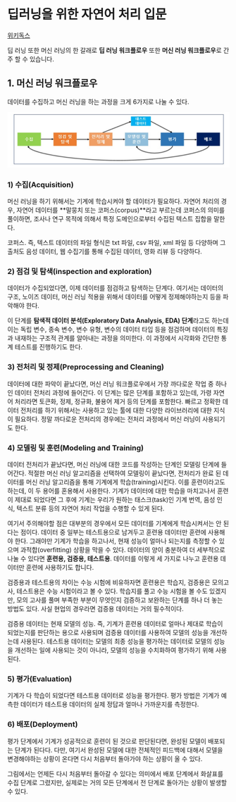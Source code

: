 # 딥러닝을 위한 자연어 처리 입문

[위키독스](https://wikidocs.net/22488)

딥 러닝 또한 머신 러닝의 한 갈래로 **딥 러닝 워크플로우** 또한 **머신 러닝 워크플로우**로 간주 할 수 있습니다.

## 1. 머신 러닝 워크플로우

데이터를 수집하고 머신 러닝을 하는 과정을 크게 6가지로 나눌 수 있다.

<center><img src="workflow.jpg"></center>

### 1) 수집(Acquisition)

머신 러닝을 하기 위해서는 기계에 학습시켜야 할 데이터가 필요하다. 자연어 처리의 경우, 자연어 데이터를 **말뭉치 또는 코퍼스(corpus)**라고 부르는데 코퍼스의 의미를 풀이하면, 조사나 연구 목적에 의해서 특정 도메인으로부터 수집된 텍스트 집합을 말한다.

코퍼스. 즉, 텍스트 데이터의 파일 형식은 txt 파일, csv 파일, xml 파일 등 다양하며 그 출처도 음성 데이터, 웹 수집기를 통해 수집된 데이터, 영화 리뷰 등 다양하다.

### 2) 점검 및 탐색(inspection and exploration)

데이터가 수집되었다면, 이제 데이터를 점검하고 탐색하는 단계다. 여기서는 데이터의 구조, 노이즈 데이터, 머신 러닝 적용을 위해서 데이터를 어떻게 정제해야하는지 등을 파악해야 한다.

이 단계를 **탐색적 데이터 분석(Exploratory Data Analysis, EDA) 단계**라고도 하는데 이는 독립 변수, 종속 변수, 변수 유형, 변수의 데이터 타입 등을 점검하며 데이터의 특징과 내재하는 구조적 관계를 알아내는 과정을 의미한다. 이 과정에서 시각화와 간단한 통계 테스트를 진행하기도 한다.

### 3) 전처리 및 정제(Preprocessing and Cleaning)

데이터에 대한 파악이 끝났다면, 머신 러닝 워크플로우에서 가장 까다로운 작업 중 하나인 데이터 전처리 과정에 들어간다. 이 단계는 많은 단계를 포함하고 있는데, 가령 자연어 처리라면 토큰화, 정제, 정규화, 불용어 제거 등의 단계를 포함한다. 빠르고 정확한 데이터 전처리를 하기 위해서는 사용하고 있는 툴에 대한 다양한 라이브러리에 대한 지식이 필요하다. 정말 까다로운 전처리의 경우에는 전처리 과정에서 머신 러닝이 사용되기도 한다.

### 4) 모델링 및 훈련(Modeling and Training)

데이터 전처리가 끝났다면, 머신 러닝에 대한 코드를 작성하는 단계인 모델링 단계에 들어간다. 적절한 머신 러닝 알고리즘을 선택하여 모델링이 끝났다면, 전처리가 완료 된 데이터를 머신 러닝 알고리즘을 통해 기계에게 학습(training)시킨다. 이를 훈련이라고도 하는데, 이 두 용어를 혼용해서 사용한다. 기계가 데이터에 대한 학습을 마치고나서 훈련이 제대로 되었다면 그 후에 기계는 우리가 원하는 태스크(task)인 기계 번역, 음성 인식, 텍스트 분류 등의 자연어 처리 작업을 수행할 수 있게 된다.

여기서 주의해야할 점은 대부분의 경우에서 모든 데이터를 기계에게 학습시켜서는 안 된다는 점이다. 데이터 중 일부는 테스트용으로 남겨두고 훈련용 데이터만 훈련에 사용해야 한다. 그래야만 기계가 학습을 하고나서, 현재 성능이 얼마나 되는지를 측정할 수 있으며 과적합(overfitting) 상황을 막을 수 있다. 데이터의 양이 충분하여 더 세부적으로 나눌 수 있다면 **훈련용, 검증용, 테스트용**. 데이터를 이렇게 세 가지로 나누고 훈련용 데이터만 훈련에 사용하기도 합니다.

검증용과 테스트용의 차이는 수능 시험에 비유하자면 훈련용은 학습지, 검증용은 모의고사, 테스트용은 수능 시험이라고 볼 수 있다. 학습지를 풀고 수능 시험을 볼 수도 있겠지만, 모의 고사를 풀며 부족한 부분이 무엇인지 검증하고 보완하는 단계를 하나 더 놓는 방법도 있다. 사실 현업의 경우라면 검증용 데이터는 거의 필수적이다.

검증용 데이터는 현재 모델의 성능. 즉, 기계가 훈련용 데이터로 얼마나 제대로 학습이 되었는지를 판단하는 용으로 사용되며 검증용 데이터를 사용하여 모델의 성능을 개선하는데 사용된다. 테스트용 데이터는 모델의 최종 성능을 평가하는 데이터로 모델의 성능을 개선하는 일에 사용되는 것이 아니라, 모델의 성능을 수치화하여 평가하기 위해 사용된다.

### 5) 평가(Evaluation)

기계가 다 학습이 되었다면 테스트용 데이터로 성능을 평가한다. 평가 방법은 기계가 예측한 데이터가 테스트용 데이터의 실제 정답과 얼마나 가까운지를 측정한다.

### 6) 배포(Deployment)

평가 단계에서 기계가 성공적으로 훈련이 된 것으로 판단된다면, 완성된 모델이 배포되는 단계가 된다다. 다만, 여기서 완성된 모델에 대한 전체적인 피드백에 대해서 모델을 변경해야하는 상황이 온다면 다시 처음부터 돌아가야 하는 상황이 올 수 있다.

그림에서는 언제든 다시 처음부터 돌아갈 수 있다는 의미에서 배포 단계에서 화살표를 수집 단계로 그렸지만, 실제로는 거의 모든 단계에서 전 단계로 돌아가는 상황이 발생할 수 있다.